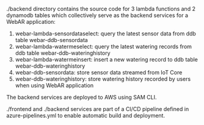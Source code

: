 ./backend directory contains the source code for 3 lambda functions and 2 dynamodb tables which collectively serve as the backend services for a WebAR application:
1. webar-lambda-sensordataselect: query the latest sensor data from ddb table webar-ddb-sensordata
2. webar-lambda-watermeselect: query the latest watering records from ddb table webar-ddb-wateringhistory
3. webar-lambda-watermeinsert: insert a new watering record to ddb table webar-ddb-wateringhistory
4. webar-ddb-sensordata: store sensor data streamed from IoT Core
5. webar-ddb-wateringhistory: store watering history recorded by users when using WebAR application

The backend services are deployed to AWS using SAM CLI. 

./frontend and ./backend services are part of a CI/CD pipeline defined in azure-pipelines.yml to enable automatic build and deployment. 
